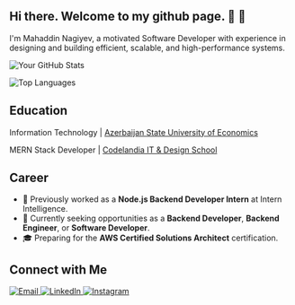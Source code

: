 ## Hi there. Welcome to my github page. 👋 👋

I'm Mahaddin Nagiyev, a motivated Software Developer with experience in designing and building efficient, scalable, and high-performance systems.

![Your GitHub Stats](https://github-readme-stats.vercel.app/api?username=mahaddinnagiyev&show_icons=true&theme=radical)

![Top Languages](https://github-readme-stats.vercel.app/api/top-langs/?username=mahaddinnagiyev&layout=compact&theme=radical)

## Education
Information Technology | [Azerbaijan State University of Economics](https://unec.edu.az/)

MERN Stack Developer | [Codelandia IT & Design School](https://codelandia.edu.az/)


## Career
- 💼 Previously worked as a **Node.js Backend Developer Intern** at Intern Intelligence.
- 💼 Currently seeking opportunities as a **Backend Developer**, **Backend Engineer**, or **Software Developer**.
- 🎓 Preparing for the **AWS Certified Solutions Architect** certification.

## Connect with Me

<a href="mailto:meheddinngyv9@gmail.com" target="#">
  <img src="https://img.shields.io/badge/Email-D14836?style=for-the-badge&logo=gmail&logoColor=white" alt="Email">
</a>
<a href="https://www.linkedin.com/in/nagiyev-mahaddin-3395a72a0/" target="#">
  <img src="https://img.shields.io/badge/LinkedIn-0077B5?style=for-the-badge&logo=linkedin&logoColor=white" alt="LinkedIn">
</a>
<a href="https://www.instagram.com/nagiyev.5/" target="#">
  <img src="https://img.shields.io/badge/Instagram-E4405F?style=for-the-badge&logo=instagram&logoColor=white" alt="Instagram">
</a>



<!--
**nagiyev9/nagiyev9** is a ✨ _special_ ✨ repository because its `README.md` (this file) appears on your GitHub profile.

Here are some ideas to get you started:

- 🔭 I’m currently working on ...
- 🌱 I’m currently learning ...
- 👯 I’m looking to collaborate on ...
- 🤔 I’m looking for help with ...
- 💬 Ask me about ...
- 📫 How to reach me: ...
- 😄 Pronouns: ...
- ⚡ Fun fact: ...
-->
